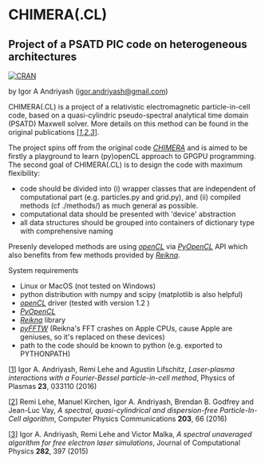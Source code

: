 # CHIMERA(.CL)
## Project of a PSATD PIC code on heterogeneous architectures

[![CRAN](https://img.shields.io/cran/l/devtools.svg)](LICENSE)

by Igor A Andriyash (<igor.andriyash@gmail.com>)

CHIMERA(.CL) is a project of a relativistic electromagnetic particle-in-cell code, based on a quasi-cylindric pseudo-spectral analytical time domain (PSATD) Maxwell solver. More details on this method can be found in the original publications [<cite>[1]</cite>,<cite>[2]</cite>,<cite>[3]</cite>]. 

The project spins off from the original code <cite>[CHIMERA]</cite> and is aimed to be firstly a playground to learn (py)openCL approach to GPGPU programming.
The second goal of CHIMERA(.CL) is to design the code with maximum flexibility:
- code should be divided into (i) wrapper classes that are independent of computational part (e.g. particles.py and grid.py), and (ii) compiled methods (cf ./methods/) as much general as  possible.
- computational data should be presented with 'device' abstraction
- all data structures should be grouped into containers of dictionary type with comprehensive naming

Presenly developed methods are using <cite>[openCL]</cite> via <cite>[PyOpenCL]</cite> API which also benefits from few methods provided by <cite>[Reikna]</cite>. 

System requirements
- Linux or MacOS (not tested on Windows)
- python distribution with numpy and scipy (matplotlib is also helpful)
- <cite>[openCL]</cite> driver (tested with version 1.2 )
- <cite>[PyOpenCL]</cite>
- <cite>[Reikna]</cite> library
- <cite>[pyFFTW]</cite> (Reikna's FFT crashes on Apple CPUs, cause Apple are geniuses, so it's replaced on these devices)
- path to the code should be known to python (e.g. exported to PYTHONPATH)

\[[1]\] Igor A. Andriyash, Remi Lehe and Agustin Lifschitz, *Laser-plasma interactions with a Fourier-Bessel particle-in-cell method*, Physics of Plasmas **23**, 033110 
(2016)

\[[2]\] Remi Lehe, Manuel Kirchen, Igor A. Andriyash, Brendan B. Godfrey and Jean-Luc Vay, *A spectral, quasi-cylindrical and dispersion-free Particle-In-Cell algorithm*, 
Computer Physics Communications **203**, 66 (2016)

\[[3]\] Igor A. Andriyash, Remi Lehe and Victor Malka, *A spectral unaveraged algorithm for free electron laser simulations*, Journal of Computational Physics **282**, 397 (2015)

[1]:http://dx.doi.org/10.1063/1.4943281
[2]:http://dx.doi.org/10.1016/j.cpc.2016.02.007
[3]:http://dx.doi.org/10.1016/j.jcp.2014.11.026
[CHIMERA]:https://github.com/hightower8083/chimera
[openCL]: https://www.khronos.org/opencl
[PyOpenCL]:https://mathema.tician.de/software/pyopencl
[Reikna]:http://reikna.publicfields.net
[pyFFTW]:https://github.com/hgomersall/pyFFTW
